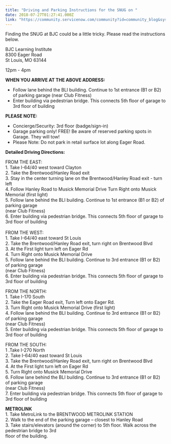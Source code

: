 ```yaml
---
title: "Driving and Parking Instructions for the SNUG on "
date: 2018-07-27T01:27:41.000Z
link: "https://community.servicenow.com/community?id=community_blog&sys_id=7eb95daddbab57442be0a851ca9619cb"
---
```

<p>Finding the SNUG at BJC could be a little tricky. Please read the instructions below.</p>
<p>BJC Learning Institute<br />8300 Eager Road<br />St Louis, MO 63144</p>
<p>12pm - 4pm</p>
<p><strong>WHEN YOU ARRIVE AT THE ABOVE ADDRESS:</strong></p>
<ul><li>Follow lane behind the BLI building. Continue to 1st entrance (B1 or B2) of parking garage (near Club Fitness)</li><li>Enter building via pedestrian bridge. This connects 5th floor of garage to 3rd floor of building </li></ul>
<p><strong>PLEASE NOTE: </strong></p>
<ul><li>Concierge/Security: 3rd floor (badge/sign-in)</li><li>Garage parking only! FREE! Be aware of reserved parking spots in Garage. They will tow!</li><li>Please Note: Do not park in retail surface lot along Eager Road.</li></ul>
<p><strong>Detailed Driving Directions:</strong></p>
<p>FROM THE EAST:<br />1. Take I-64/40 west toward Clayton<br />2. Take the Brentwood/Hanley Road exit<br />3. Stay in the center turning lane on the Brentwood/Hanley Road exit - turn left<br />4. Follow Hanley Road to Musick Memorial Drive Turn Right onto Musick Memorial (first light)<br />5. Follow lane behind the BLI building. Continue to 1st entrance (B1 or B2) of parking garage<br />(near Club Fitness)<br />6. Enter building via pedestrian bridge. This connects 5th floor of garage to 3rd floor of building<br /><br />FROM THE WEST:<br />1. Take I-64/40 east toward St Louis<br />2. Take the Brentwood/Hanley Road exit, turn right on Brentwood Blvd<br />3. At the First light turn left on Eager Rd<br />4. Turn Right onto Musick Memorial Drive<br />5. Follow lane behind the BLI building. Continue to 3rd entrance (B1 or B2) of parking garage<br />(near Club Fitness)<br />6. Enter building via pedestrian bridge. This connects 5th floor of garage to 3rd floor of building</p>
<p>FROM THE NORTH:<br />1. Take I-170 South<br />2. Take the Eager Road exit, Turn left onto Eager Rd.<br />3. Turn Right onto Musick Memorial Drive (first light)<br />4. Follow lane behind the BLI building. Continue to 3rd entrance (B1 or B2) of parking garage<br />(near Club Fitness)<br />5. Enter building via pedestrian bridge. This connects 5th floor of garage to 3rd floor of building</p>
<p>FROM THE SOUTH:<br />1 .Take I-270 North<br />2. Take I-64/40 east toward St Louis<br />3. Take the Brentwood/Hanley Road exit, turn right on Brentwood Blvd<br />4. At the First light turn left on Eager Rd<br />5. Turn Right onto Musick Memorial Drive<br />6. Follow lane behind the BLI building. Continue to 3rd entrance (B1 or B2) of parking garage<br />(near Club Fitness)<br />7. Enter building via pedestrian bridge. This connects 5th floor of garage to 3rd floor of building</p>
<p><strong>METROLINK</strong><br />1. Take MetroLink to the BRENTWOOD METROLINK STATION<br />2. Walk to the end of the parking garage – closest to Hanley Road<br />3. Take stairs/elevators (around the corner) to 5th floor. Walk across the pedestrian bridge to 3rd<br />floor of the building.</p>